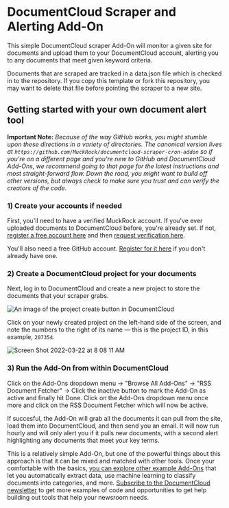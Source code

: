 
# DocumentCloud Scraper and Alerting Add-On

This simple DocumentCloud scraper Add-On will monitor a given site for documents and upload them to your DocumentCloud account, alerting you to any documents that meet given keyword criteria.

Documents that are scraped are tracked in a data.json file which is checked in to the repository.  If you copy this template or fork this repository, you may want to delete that file before pointing the scraper to a new site.

## Getting started with your own document alert tool

**Important Note:** *Because of the way GitHub works, you might stumble upon these directions in a variety of directories. The canonical version lives at `https://github.com/MuckRock/documentcloud-scraper-cron-addon` so if you're on a different page and you're new to GitHub and DocumentCloud Add-Ons, we recommend going to that page for the latest instructions and most straight-forward flow. Down the road, you might want to build off other versions, but always check to make sure you trust and can verify the creators of the code.*

### 1) Create your accounts if needed

First, you'll need to have a verified MuckRock account. If you've ever uploaded documents to DocumentCloud before, you're already set. If not, [register a free account here](https://accounts.muckrock.com/accounts/signup/?intent=squarelet) and then [request verification here](https://airtable.com/shrZrgdmuOwW0ZLPM).

You'll also need a free GitHub account. [Register for it here](https://github.com/join) if you don't already have one.

### 2) Create a DocumentCloud project for your documents

Next, log in to DocumentCloud and create a new project to store the documents that your scraper grabs.

![An image of the project create button in DocumentCloud](https://user-images.githubusercontent.com/136939/159478474-53a770e5-a826-44f1-bb80-b1844bf4c263.png)

Click on your newly created project on the left-hand side of the screen, and note the numbers to the right of its name — this is the project ID, in this example, `207354`.

![Screen Shot 2022-03-22 at 8 08 11 AM](https://user-images.githubusercontent.com/136939/159478630-c6cbcb24-308c-4b0e-a42c-f10cf2653836.png)

### 3) Run the Add-On from within DocumentCloud
Click on the Add-Ons dropdown menu -> "Browse All Add-Ons" -> "RSS Document Fetcher" -> Click the inactive button to mark the Add-On as active and finally hit Done. Click on the Add-Ons dropdown menu once more and click on the RSS Document Fetcher which will now be active. 

If succesful, the Add-On will grab all the documents it can pull from the site, load them into DocumentCloud, and then send you an email. It will now run hourly and will only alert you if it pulls new documents, with a second alert highlighting any documents that meet your key terms.

This is a relatively simple Add-On, but one of the powerful things about this approach is that it can be mixed and matched with other tools. Once your comfortable with the basics, [you can explore other example Add-Ons](https://www.documentcloud.org/help/add-ons/) that let you automatically extract data, use machine learning to classify documents into categories, and more. [Subscribe to the DocumentCloud newsletter](https://muckrock.us2.list-manage.com/subscribe?u=74862d74361490eca930f4384&id=89227411b1) to get more examples of code and opportunities to get help building out tools that help your newsroom needs.

